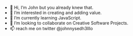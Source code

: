 - 👋 Hi, I’m John but you already knew that.
- 👀 I’m interested in creating and adding value.
- 🌱 I’m currently learning JavaScript.
- 💞️ I’m looking to collaborate on Creative Software Projects.
- 📫 reach me on twitter @johnnysedh3lllo

<!---
johnnysedh3lllo/johnnysedh3lllo is a ✨ special ✨ repository because its `README.md` (this file) appears on your GitHub profile.
You can click the Preview link to take a look at your changes.
--->
